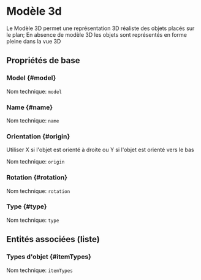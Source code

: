 # Modèle 3d
<!--- THIS FILE IS GENERATED PLEASE DO NOT EDIT IT DIRECTLY --->

Le Modèle 3D permet une représentation 3D réaliste des objets placés sur le plan; En absence de modèle 3D les objets sont représentés en forme pleine dans la vue 3D

## Propriétés de base

### Model {#model}



Nom technique: ```model```

### Name {#name}



Nom technique: ```name```

### Orientation {#origin}

Utiliser X si l'objet est orienté à droite ou Y si l'objet est orienté vers le bas

Nom technique: ```origin```

### Rotation {#rotation}



Nom technique: ```rotation```

### Type {#type}



Nom technique: ```type```




## Entités associées (liste)

### Types d'objet {#itemTypes}



Nom technique: ```itemTypes```




